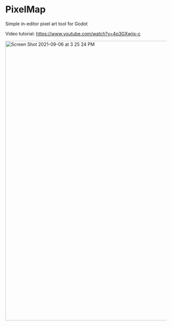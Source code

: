 # PixelMap
Simple in-editor pixel art tool for Godot

Video tutorial: https://www.youtube.com/watch?v=4p3GXwjix-c

<img width="870" alt="Screen Shot 2021-09-06 at 3 25 24 PM" src="https://user-images.githubusercontent.com/25359790/132263499-cd5c9486-f206-4765-a504-9a9eafd13829.png">

